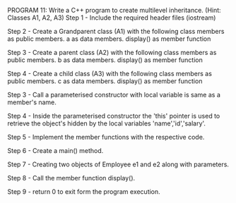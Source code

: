 PROGRAM 11:
Write a C++ program to create multilevel inheritance. (Hint: Classes A1, A2, A3)
Step 1 - Include the required header files (iostream)

Step 2 - Create a Grandparent class (A1) with the following class members as public members.
a as data members.
display() as member function

Step 3 - Create a parent class (A2) with the following class members as public members.
b as data members.
display() as member function

Step 4 - Create a child class (A3) with the following class members as public members.
c as data members.
display() as member function

Step 3 - Call a parameterised constructor with local variable is same as a member's name.

Step 4 - Inside the parameterised constructor the 'this' pointer is used to retrieve the object's hidden by the local variables 'name','id','salary'.

Step 5 - Implement the member functions with the respective code.

Step 6 - Create a main() method. 

Step 7 - Creating two objects of Employee e1 and e2 along with parameters.

Step 8 - Call the member function display().

Step 9 - return 0 to exit form the program execution.
